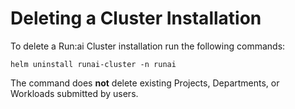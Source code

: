 # Deleting a Cluster Installation

To delete a Run:ai Cluster installation run the following commands:

```
helm uninstall runai-cluster -n runai
```

The command does **not** delete existing Projects, Departments, or Workloads submitted by users.
